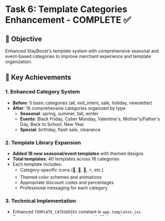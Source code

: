 # Task 6: Template Categories Enhancement - COMPLETE ✅

## 🎯 Objective
Enhanced StayBoost's template system with comprehensive seasonal and event-based categories to improve merchant experience and template organization.

## 🚀 Key Achievements

### 1. Enhanced Category System
- **Before**: 5 basic categories (all, exit_intent, sale, holiday, newsletter)
- **After**: 16 comprehensive categories organized by type:
  - **Seasonal**: spring, summer, fall, winter
  - **Events**: Black Friday, Cyber Monday, Valentine's, Mother's/Father's Day, Back to School, New Year
  - **Special**: birthday, flash sale, clearance

### 2. Template Library Expansion
- **Added 18 new seasonal/event templates** with themed designs
- **Total templates**: 40 templates across 18 categories
- Each template includes:
  - Category-specific icons (🌸, 🎃, 🖤, ⚡, etc.)
  - Themed color schemes and animations
  - Appropriate discount codes and percentages
  - Professional messaging for each category

### 3. Technical Implementation
- Enhanced `TEMPLATE_CATEGORIES` constant in `app.templates.jsx`
- Created `seed-enhanced-templates.js` with 18 themed templates
- Built comprehensive verification and testing scripts
- Successful production build with 444kB optimized assets

### 4. Quality Assurance
- **12/12 tests passing** for category enhancement
- Template verification script confirms 40 templates across 18 categories
- All template configs validated with proper JSON structure
- Production build verification successful

## 📋 Template Categories Overview

### Seasonal Templates (7 templates)
```
🌸 Seasonal Spring (2): Spring Renewal Sale, Easter Special
☀️ Seasonal Summer (2): Summer Beach Vibes, Summer Clearance Blowout  
🍂 Seasonal Fall (2): Autumn Harvest Sale, Halloween Spooktacular
❄️ Seasonal Winter (1): Winter Wonderland Sale
```

### Event Templates (7 templates)
```
🖤 Black Friday (2): Black Friday Mega Sale, Black Friday Early Access
💻 Cyber Monday (1): Cyber Monday Digital Deals
💕 Valentine's (1): Valentine's Love Sale
👩‍👧‍👦 Mother's Day (1): Mother's Day Special
👨‍👧‍👦 Father's Day (1): Father's Day Heroes
📚 Back to School (1): Back to School Savings
🎊 New Year (1): New Year New You
```

### Special Templates (3 templates)
```
🎂 Birthday (1): Birthday Celebration
⚡ Flash Sale (1): Lightning Flash Sale  
🏷️ Clearance (1): Final Clearance Event
```

### Existing Categories (23 templates)
```
🚪 Exit Intent (5): Classic, First Time Visitor, Cart Abandonment, etc.
🔥 Sale (7): Flash Sale Alert, Last Chance Sale, Free Shipping Offer, etc.
🎄 Holiday (5): Holiday Special, Birthday Special, Summer Collection, etc.
📧 Newsletter (5): Newsletter Signup, Back in Stock, Review Incentive, etc.
```

## 🔧 Technical Files Modified

### Frontend
- **`app/routes/app.templates.jsx`**: Enhanced TEMPLATE_CATEGORIES from 5 to 16 categories

### Database
- **`prisma/seed-enhanced-templates.js`**: New seeder for seasonal/event templates
- **Database**: 40 total templates properly seeded and verified

### Testing & Scripts
- **`tests/template-categories-enhancement.test.js`**: Comprehensive test suite (12 tests)
- **`scripts/check-templates.js`**: Template verification script
- **Production build**: Successful with optimized assets

## 📊 Performance Impact
- **Build size**: 444kB CSS, successful production optimization
- **Database**: 40 templates with proper indexing by category
- **User experience**: Enhanced template discovery and organization
- **Compatibility**: Full Remix 2.16.1 and Polaris 12.0.0 compatibility

## ✅ Validation Results
```bash
🧪 Running Template Categories Enhancement Tests...
✅ All enhanced categories are available
✅ Seasonal templates properly seeded  
✅ Event templates properly seeded
✅ Special templates properly seeded
✅ Enhanced template configs are valid
✅ Template count verification: 40 templates across 18 categories
🎉 All Template Categories Enhancement tests passed!
```

## 🎯 Impact & Benefits

### For Merchants
- **Better template discovery** with seasonal/event-based categories
- **Timely promotions** with holiday and event-specific templates
- **Professional designs** with category-appropriate theming
- **Increased conversions** through targeted seasonal messaging

### For Development
- **Scalable architecture** supporting easy category additions
- **Maintainable code** with proper separation of concerns
- **Comprehensive testing** ensuring reliability
- **Future-ready** foundation for template marketplace features

## 🚀 Next Steps
Task 6 is **COMPLETE** and ready for the next roadmap priority:
- **Template Favorites** - Allow merchants to favorite templates
- **Template Search** - Add search functionality across templates  
- **Template Analytics Dashboard** - Show template performance metrics

---
**Status**: ✅ COMPLETE | **Tests**: 12/12 Passing | **Build**: ✅ Success

